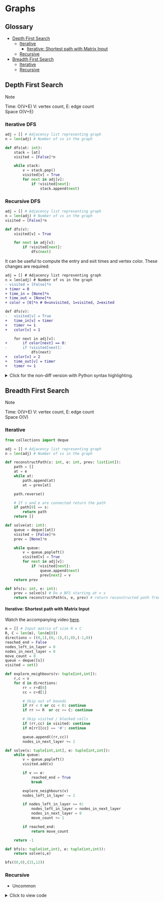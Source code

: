 # Graphs

## Glossary

- [Depth First Search](#depth-first-search)
  - [Iterative](#dfs-iterative)
    - [Iterative: Shortest path with Matrix Input](#iterative-shortest-path-with-matrix-input)
  - [Recursive](#dfs-recursive)
- [Breadth First Search](#breadth-first-search)
  - [Iterative](#bfs-iterative)
  - [Recursive](#bfs-recursive)

## Depth First Search

> [!NOTE]  
> Time: O(V+E) V: vertex count, E: edge count  
> Space O(V+E)  

### Iterative DFS

```Python
adj = [] # Adjacency list representing graph
n = len(adj) # Number of vs in the graph

def dfs(at: int):
    stack = [at]
    visited = [False]*n

    while stack:
        v = stack.pop()
        visited[v] = True
        for next in adj[v]:
            if !visited[next]:
                stack.append(next)
```

### Recursive DFS

```Python
adj = [] # Adjacency list representing graph
n = len(adj) # Number of vs in the graph
visited = [False]*n

def dfs(v):
    visited[v] = True

    for next in adj[v]:
        if !visited[next]:
            dfs(next)
```

It can be useful to compute the entry and exit times and vertex color.
These changes are required:

```diff
adj = [] # Adjacency list representing graph
n = len(adj) # Number of vs in the graph
- visited = [False]*n
+ timer = 0
+ time_in = [None]*n
+ time_out = [None]*n
+ color = [0]*n # 0=unvisited, 1=visited, 2=exited

def dfs(v):
-   visited[v] = True
+   time_in[v] = timer
+   timer += 1
+   color[v] = 1

    for next in adj[v]:
+       if color[next] == 0:
-       if !visited[next]:
            dfs(next)
+   color[v] = 2
+   time_out[v] = timer
+   timer += 1
```

<details>
<summary>Click for the non-diff version with Python syntax highlighting.</summary>

```Python
adj = [] # Adjacency list representing graph
n = len(adj) # Number of vs in the graph
timer = 0
time_in = [None]*n
time_out = [None]*n
color = [0]*n # 0=unvisited, 1=visited, 2=exited

def dfs(v):
    time_in[v] = timer
    timer += 1
    color[v] = 1

    for next in adj[v]:
        if color[next] == 0:
            dfs(next)
    color[v] = 2
    time_out[v] = timer
    timer += 1
```

</details>

## Breadth First Search

> [!NOTE]  
> Time: O(V+E) V: vertex count, E: edge count  
> Space O(V)  

### Iterative

```Python
from collections import deque

adj = [] # Adjacency list representing graph
n = len(adj) # Number of vs in the graph

def reconstructPath(s: int, e: int, prev: list[int]):
    path = []
    at = e
    while at:
        path.append(at)
        at = prev[at]

    path.reverse()

    # If s and e are connected return the path
    if path[0] == s:
        return path
    return []

def solve(at: int):
    queue = deque([at])
    visited = [False]*n
    prev = [None]*n

    while queue:
        v = queue.popleft()
        visited[v] = True
        for next in adj[v]:
            if !visited[next]:
                queue.append(next)
                prev[next] = v
    return prev

def bfs(s: int, e: int):
    prev = solve(s) # Do a BFS starting at v s
    return reconstructPath(s, e, prev) # return reconstructed path from s->e
```

#### Iterative: Shortest path with Matrix Input

Watch the accompanying video [here](https://www.youtube.com/watch?v=KiCBXu4P-2Y&list=PLDV1Zeh2NRsDGO4--qE8yH72HFL1Km93P&index=6).

```Python
m = [] # Input matrix of size R x C
R, C = len(m), len(m[0])
directions = ((0,1),(0,-1),(1,0),(-1,0))
reached_end = False
nodes_left_in_layer = 0
nodes_in_next_layer = 0
move_count = 0
queue = deque([s])
visited = set()

def explore_neighbours(v: tuple[int,int]):
    r,c = v
    for d in directions:
        rr = r+d[0]
        cc = c+d[1]

        # Skip out of bounds
        if rr < 0 or cc < 0: continue
        if rr >= R  or cc >= C: continue

        # Skip visited / blocked cells
        if (rr,cc) in visited: continue
        if m[rr][cc] == '#': continue

        queue.append((rr,cc))
        nodes_in_next_layer += 1

def solve(s: tuple[int,int], e: tuple[int,int]):
    while queue:
        v = queue.popleft()
        visited.add(v)

        if v == e:
            reached_end = True
            break

        explore_neighbours(v)
        nodes_left_in_layer -= 1

        if nodes_left_in_layer == 0:
            nodes_left_in_layer = nodes_in_next_layer
            nodes_in_next_layer = 0
            move_count += 1

        if reached_end:
            return move_count

    return -1

def bfs(s: tuple(int,int), e: tuple(int,int)):
    return solve(s,e) 

bfs((0,0),(15,12))
```

### Recursive

- Uncommon

<details>
<summary>Click to view code</summary>

```Python
from collections import deque

adj = [] # Adjacency list representing graph
n = len(adj) # Number of vs in the graph

def reconstructPath(s: int, e: int, prev: list[int]):
    path = []
    at = e
    while at:
        path.append(at)
        at = prev[at]

    path.reverse()

    # If s and e are connected return the path
    if path[0] == s:
        return path
    return []

def solve(queue: deque, visited: list[Bool], prev: list[int]):
    if not queue:
        return

    v = queue.popleft()
    visited[v] = True

    for next in adj[v]:
        if !visited[next]:
            queue.append(next)
            prev[next] = v

def bfs(s: int, e: int):
    queue = deque([s])
    visited = [False]*n
    prev = [None]*n

    solve(queue, visited, prev) # Do a BFS starting at v s

    return reconstructPath(s, e, prev) # return reconstructed path from s->e

```

</details>
